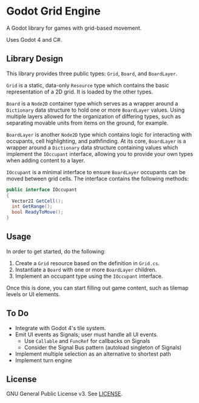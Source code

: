 # Godot Grid Engine

A Godot library for games with grid-based movement.

Uses Godot 4 and C#.

## Library Design

This library provides three public types: `Grid`, `Board`, and `BoardLayer`.

`Grid` is a static, data-only `Resource` type which contains the basic
representation of a 2D grid. It is loaded by the other types.

`Board` is a `Node2D` container type which serves as a wrapper around a
`Dictionary` data structure to hold one or more `BoardLayer` values. Using
multiple layers allowed for the organization of differing types, such as
separating movable units from items on the ground, for example.

`BoardLayer` is another `Node2D` type which contains logic for interacting with
occupants, cell highlighting, and pathfinding. At its core, `BoardLayer` is a
wrapper around a `Dictionary` data structure containing values which implement
the `IOccupant` interface, allowing you to provide your own types when adding
content to a layer.

`IOccupant` is a minimal interface to ensure `BoardLayer` occupants can be
moved between grid cells. The interface contains the following methods:

```cs
public interface IOccupant
{
  Vector2I GetCell();
  int GetRange();
  bool ReadyToMove();
}
```

## Usage

In order to get started, do the following:

1. Create a `Grid` resource based on the definition in `Grid.cs`.
1. Instantiate a `Board` with one or more `BoardLayer` children.
1. Implement an occupant type using the `IOccupant` interface.

Once this is done, you can start filling out game content, such as tilemap
levels or UI elements.

## To Do

- Integrate with Godot 4's tile system.
- Emit UI events as Signals; user must handle all UI events.
  - Use `Callable` and `FuncRef` for callbacks on Signals
  - Consider the Signal Bus pattern (autoload singleton of Signals)
- Implement multiple selection as an alternative to shortest path
- Implement turn engine

## License

GNU General Public License v3. See [LICENSE](LICENSE).
